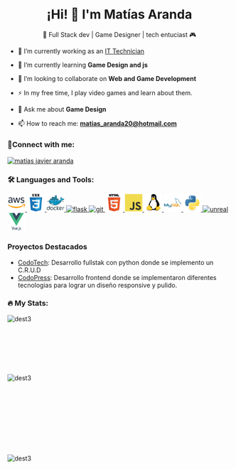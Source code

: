 <h1 align="center">¡Hi! 👋 I'm Matías Aranda</h1>
<p align="center">🚀 Full Stack dev | Game Designer | tech entuciast 🎮</p>


- 🔭 I’m currently working as an [IT Technician](https://redbasa.com.ar/)

- 🌱 I’m currently learning **Game Design and js**

- 👯 I’m looking to collaborate on **Web and Game Development**

- ⚡ In my free time, I play video games and learn about them.

- 💬 Ask me about **Game Design**

- 📫 How to reach me: **matias_aranda20@hotmail.com**

<h3 align="left"> 💌Connect with me:</h3>
<p align="left">
<a href="https://www.linkedin.com/in/mat%C3%ADas-javier-aranda-30498a169/" target="blank"><img align="center" src="https://raw.githubusercontent.com/rahuldkjain/github-profile-readme-generator/master/src/images/icons/Social/linked-in-alt.svg" alt="matías javier aranda" height="30" width="40" /></a>
</p>

</p>

### :hammer_and_wrench: Languages and Tools:

<div>

  <p align="left"> <a href="https://aws.amazon.com" target="_blank" rel="noreferrer"> 
  <img src="https://raw.githubusercontent.com/devicons/devicon/master/icons/amazonwebservices/amazonwebservices-original-wordmark.svg" alt="aws" width="40" height="40"/> </a> <a href="https://www.w3schools.com/css/" target="_blank" rel="noreferrer"> 
  <img src="https://raw.githubusercontent.com/devicons/devicon/master/icons/css3/css3-original-wordmark.svg" alt="css3" width="40" height="40"/> </a> <a href="https://www.docker.com/" target="_blank" rel="noreferrer"> 
  <img src="https://raw.githubusercontent.com/devicons/devicon/master/icons/docker/docker-original-wordmark.svg" alt="docker" width="40" height="40"/> </a> <a href="https://flask.palletsprojects.com/" target="_blank" rel="noreferrer"> 
  <img src="https://www.vectorlogo.zone/logos/pocoo_flask/pocoo_flask-icon.svg" alt="flask" width="40" height="40"/> </a> <a href="https://git-scm.com/" target="_blank" rel="noreferrer"> 
  <img src="https://www.vectorlogo.zone/logos/git-scm/git-scm-icon.svg" alt="git" width="40" height="40"/> </a> <a href="https://www.w3.org/html/" target="_blank" rel="noreferrer"> 
  <img src="https://raw.githubusercontent.com/devicons/devicon/master/icons/html5/html5-original-wordmark.svg" alt="html5" width="40" height="40"/> </a> <a href="https://developer.mozilla.org/en-US/docs/Web/JavaScript" target="_blank" rel="noreferrer"> 
  <img src="https://raw.githubusercontent.com/devicons/devicon/master/icons/javascript/javascript-original.svg" alt="javascript" width="40" height="40"/> </a> <a href="https://www.linux.org/" target="_blank" rel="noreferrer"> 
  <img src="https://raw.githubusercontent.com/devicons/devicon/master/icons/linux/linux-original.svg" alt="linux" width="40" height="40"/> </a> <a href="https://www.mysql.com/" target="_blank" rel="noreferrer"> 
  <img src="https://raw.githubusercontent.com/devicons/devicon/master/icons/mysql/mysql-original-wordmark.svg" alt="mysql" width="40" height="40"/> </a> <a href="https://www.python.org" target="_blank" rel="noreferrer"> 
  <img src="https://raw.githubusercontent.com/devicons/devicon/master/icons/python/python-original.svg" alt="python" width="40" height="40"/> </a> <a href="https://www.unrealengine.com/" target="_blank" rel="noreferrer"> 
  <img src="https://raw.githubusercontent.com/kenangundogan/fontisto/036b7eca71aab1bef8e6a0518f7329f13ed62f6b/icons/svg/brand/unreal-engine.svg" alt="unreal" width="40" height="40"/> </a> <a href="https://vuejs.org/" target="_blank" rel="noreferrer"> 
  <img src="https://raw.githubusercontent.com/devicons/devicon/master/icons/vuejs/vuejs-original-wordmark.svg" alt="vuejs" width="40" height="40"/> </a> </p>
</div>

### Proyectos Destacados

- [CodoTech](https://github.com/dest3/CodoTech): Desarrollo fullstak con python donde se implemento un C.R.U.D 
- [CodoPress](https://github.com/dest3/CodoPress): Desarrollo frontend donde se implementaron diferentes tecnologias para lograr un diseño responsive y pulido.


### :fire: My Stats:

<p><img align="left" src="https://github-readme-stats.vercel.app/api/top-langs?username=dest3&show_icons=true&locale=en&layout=compact" alt="dest3" /></p> 
<br>
<br>
<br>
<br>
<br>
<br>
<br>
<p>&nbsp;<img align="left" src="https://github-readme-stats.vercel.app/api?username=dest3&show_icons=true&locale=en" alt="dest3" /></p>
<br>
<br>
<br>
<br>
<br>
<br>
<br>
<br>
<p><img align="left" src="https://github-readme-streak-stats.herokuapp.com/?user=dest3&" alt="dest3" /></p>

